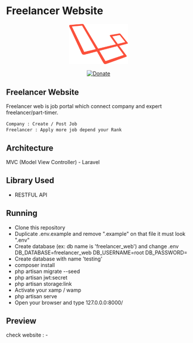 # Freelancer Website
<p align="center"><img src="https://github.com/kahell/athmonitor/blob/master/laravel_logo.png" width="160"></p>
<p align="center">
<a href="#" rel="nofollow"><img src="https://camo.githubusercontent.com/aa6cd44c832344c7b6e5edfc8524c46d4bec971b/68747470733a2f2f696d672e736869656c64732e696f2f62616467652f446f6e6174652d50617950616c2d677265656e2e7376673f6d61784167653d363030" alt="Donate" data-canonical-src="https://img.shields.io/badge/Donate-PayPal-green.svg?maxAge=600" style="max-width:100%;"></a>
</p>

## Freelancer Website
Freelancer web is job portal which connect company and expert freelancer/part-timer.
```
Company : Create / Post Job
Freelancer : Apply more job depend your Rank
```
## Architecture
MVC (Model View Controller) - Laravel

## Library Used
- RESTFUL API

## Running
- Clone this repository
- Duplicate .env.example and remove ".example" on that file it must look ".env"
- Create database (ex: db name is 'freelancer_web') and change .env
  DB_DATABASE=freelancer_web
  DB_USERNAME=root
  DB_PASSWORD=
- Create database with name 'testing'
- composer install
- php artisan migrate --seed
- php artisan jwt:secret
- php artisan storage:link
- Activate your xamp / wamp
- php artisan serve
- Open your browser and type 127.0.0.0:8000/

## Preview
check website : -

